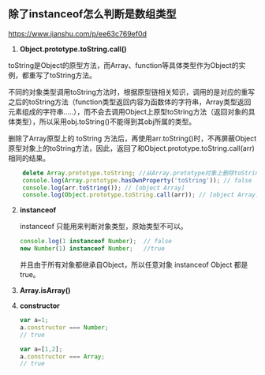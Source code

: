 ## 除了instanceof怎么判断是数组类型

https://www.jianshu.com/p/ee63c769ef0d

1. **Object.prototype.toString.call()**

toString是Object的原型方法，而Array、function等具体类型作为Object的实例，都重写了toString方法。

不同的对象类型调用toString方法时，根据原型链相关知识，调用的是对应的重写之后的toString方法（function类型返回内容为函数体的字符串，Array类型返回元素组成的字符串.....），而不会去调用Object上原型toString方法（返回对象的具体类型），所以采用obj.toString()不能得到其obj所属的类型。

删除了Array原型上的 toString 方法后，再使用arr.toString()时，不再屏蔽Object原型对象上的toString方法，因此，返回了和Object.prototype.toString.call(arr)相同的结果。

```js
    delete Array.prototype.toString; //从Array.prototype对象上删除toString属性
    console.log(Array.prototype.hasOwnProperty('toString')); // false
    console.log(arr.toString()); // [object Array]
    console.log(Object.prototype.toString.call(arr)); // [object Array]
```

2. **instanceof**

   instanceof 只能用来判断对象类型，原始类型不可以。

   ```js
   console.log(1 instanceof Number);  // false
   new Number(1) instanceof Number;   //true
   ```

   并且由于所有对象都继承自Object，所以任意对象 instanceof Object 都是 true。

3. **Array.isArray()**

4. **constructor**

   ```js
   var a=1;
   a.constructor === Number;
   // true
   
   var a=[1,2];
   a.constructor === Array;
   // true
   ```

   